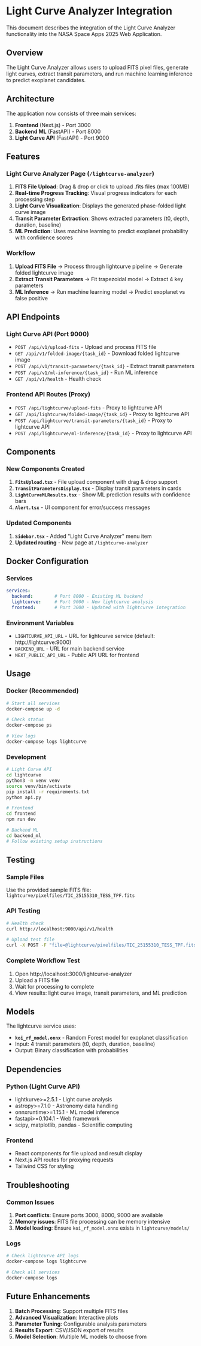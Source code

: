 # Light Curve Analyzer Integration

This document describes the integration of the Light Curve Analyzer functionality into the NASA Space Apps 2025 Web Application.

## Overview

The Light Curve Analyzer allows users to upload FITS pixel files, generate light curves, extract transit parameters, and run machine learning inference to predict exoplanet candidates.

## Architecture

The application now consists of three main services:

1. **Frontend** (Next.js) - Port 3000
2. **Backend ML** (FastAPI) - Port 8000  
3. **Light Curve API** (FastAPI) - Port 9000

## Features

### Light Curve Analyzer Page (`/lightcurve-analyzer`)

1. **FITS File Upload**: Drag & drop or click to upload .fits files (max 100MB)
2. **Real-time Progress Tracking**: Visual progress indicators for each processing step
3. **Light Curve Visualization**: Displays the generated phase-folded light curve image
4. **Transit Parameter Extraction**: Shows extracted parameters (t0, depth, duration, baseline)
5. **ML Prediction**: Uses machine learning to predict exoplanet probability with confidence scores

### Workflow

1. **Upload FITS File** → Process through lightcurve pipeline → Generate folded lightcurve image
2. **Extract Transit Parameters** → Fit trapezoidal model → Extract 4 key parameters
3. **ML Inference** → Run machine learning model → Predict exoplanet vs false positive

## API Endpoints

### Light Curve API (Port 9000)

- `POST /api/v1/upload-fits` - Upload and process FITS file
- `GET /api/v1/folded-image/{task_id}` - Download folded lightcurve image
- `POST /api/v1/transit-parameters/{task_id}` - Extract transit parameters
- `POST /api/v1/ml-inference/{task_id}` - Run ML inference
- `GET /api/v1/health` - Health check

### Frontend API Routes (Proxy)

- `POST /api/lightcurve/upload-fits` - Proxy to lightcurve API
- `GET /api/lightcurve/folded-image/{task_id}` - Proxy to lightcurve API
- `POST /api/lightcurve/transit-parameters/{task_id}` - Proxy to lightcurve API
- `POST /api/lightcurve/ml-inference/{task_id}` - Proxy to lightcurve API

## Components

### New Components Created

1. **`FitsUpload.tsx`** - File upload component with drag & drop support
2. **`TransitParametersDisplay.tsx`** - Display transit parameters in cards
3. **`LightCurveMLResults.tsx`** - Show ML prediction results with confidence bars
4. **`Alert.tsx`** - UI component for error/success messages

### Updated Components

1. **`Sidebar.tsx`** - Added "Light Curve Analyzer" menu item
2. **Updated routing** - New page at `/lightcurve-analyzer`

## Docker Configuration

### Services

```yaml
services:
  backend:        # Port 8000 - Existing ML backend
  lightcurve:     # Port 9000 - New lightcurve analysis
  frontend:       # Port 3000 - Updated with lightcurve integration
```

### Environment Variables

- `LIGHTCURVE_API_URL` - URL for lightcurve service (default: http://lightcurve:9000)
- `BACKEND_URL` - URL for main backend service
- `NEXT_PUBLIC_API_URL` - Public API URL for frontend

## Usage

### Docker (Recommended)

```bash
# Start all services
docker-compose up -d

# Check status
docker-compose ps

# View logs
docker-compose logs lightcurve
```

### Development

```bash
# Light Curve API
cd lightcurve
python3 -m venv venv
source venv/bin/activate
pip install -r requirements.txt
python api.py

# Frontend
cd frontend
npm run dev

# Backend ML
cd backend_ml
# Follow existing setup instructions
```

## Testing

### Sample Files

Use the provided sample FITS file: `lightcurve/pixelfiles/TIC_25155310_TESS_TPF.fits`

### API Testing

```bash
# Health check
curl http://localhost:9000/api/v1/health

# Upload test file
curl -X POST -F "file=@lightcurve/pixelfiles/TIC_25155310_TESS_TPF.fits" http://localhost:9000/api/v1/upload-fits
```

### Complete Workflow Test

1. Open http://localhost:3000/lightcurve-analyzer
2. Upload a FITS file
3. Wait for processing to complete
4. View results: light curve image, transit parameters, and ML prediction

## Models

The lightcurve service uses:
- **`koi_rf_model.onnx`** - Random Forest model for exoplanet classification
- Input: 4 transit parameters (t0, depth, duration, baseline)
- Output: Binary classification with probabilities

## Dependencies

### Python (Light Curve API)
- lightkurve>=2.5.1 - Light curve analysis
- astropy>=7.1.0 - Astronomy data handling
- onnxruntime>=1.15.1 - ML model inference
- fastapi>=0.104.1 - Web framework
- scipy, matplotlib, pandas - Scientific computing

### Frontend
- React components for file upload and result display
- Next.js API routes for proxying requests
- Tailwind CSS for styling

## Troubleshooting

### Common Issues

1. **Port conflicts**: Ensure ports 3000, 8000, 9000 are available
2. **Memory issues**: FITS file processing can be memory intensive
3. **Model loading**: Ensure `koi_rf_model.onnx` exists in `lightcurve/models/`

### Logs

```bash
# Check lightcurve API logs
docker-compose logs lightcurve

# Check all services
docker-compose logs
```

## Future Enhancements

1. **Batch Processing**: Support multiple FITS files
2. **Advanced Visualization**: Interactive plots
3. **Parameter Tuning**: Configurable analysis parameters
4. **Results Export**: CSV/JSON export of results
5. **Model Selection**: Multiple ML models to choose from